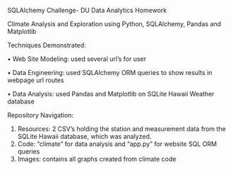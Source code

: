 
SQLAlchemy Challenge- DU Data Analytics Homework

Climate Analysis and Exploration using Python, SQLAlchemy, Pandas and Matplotlib

Techniques Demonstrated:

•	Web Site Modeling: used several url’s for user 

•	Data Engineering: used SQLAlchemy ORM queries to show results in webpage url routes

•	Data Analysis: used Pandas and Matplotlib on SQLite Hawaii Weather database

Repository Navigation:
1.	Resources: 2 CSV’s holding the station and measurement data from the SQLite Hawaii database, which was analyzed.
2.	Code: “climate” for data analysis and “app.py” for website SQL ORM queries
3.	Images: contains all graphs created from climate code 


